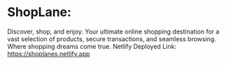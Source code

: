 # ShopLane:
Discover, shop, and enjoy. Your ultimate online shopping destination for a vast selection of products, secure transactions, and seamless browsing. Where shopping dreams come true. Netlify Deployed Link: https://shoplanes.netlify.app
